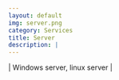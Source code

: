 ```yaml
---
layout: default
img: server.png
category: Services
title: Server
description: |
---
```

| Windows server, linux server |
